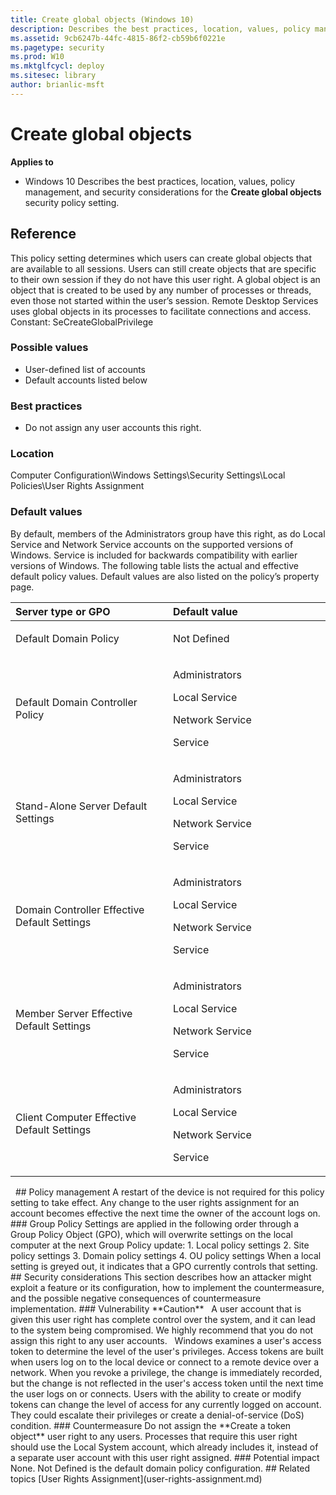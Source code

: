 ```yaml
---
title: Create global objects (Windows 10)
description: Describes the best practices, location, values, policy management, and security considerations for the Create global objects security policy setting.
ms.assetid: 9cb6247b-44fc-4815-86f2-cb59b6f0221e
ms.pagetype: security
ms.prod: W10
ms.mktglfcycl: deploy
ms.sitesec: library
author: brianlic-msft
---
```

# Create global objects
**Applies to**
-   Windows 10
Describes the best practices, location, values, policy management, and security considerations for the **Create global objects** security policy setting.
## Reference
This policy setting determines which users can create global objects that are available to all sessions. Users can still create objects that are specific to their own session if they do not have this user right.
A global object is an object that is created to be used by any number of processes or threads, even those not started within the user’s session. Remote Desktop Services uses global objects in its processes to facilitate connections and access.
Constant: SeCreateGlobalPrivilege
### Possible values
-   User-defined list of accounts
-   Default accounts listed below
### Best practices
-   Do not assign any user accounts this right.
### Location
Computer Configuration\\Windows Settings\\Security Settings\\Local Policies\\User Rights Assignment
### Default values
By default, members of the Administrators group have this right, as do Local Service and Network Service accounts on the supported versions of Windows. Service is included for backwards compatibility with earlier versions of Windows.
The following table lists the actual and effective default policy values. Default values are also listed on the policy’s property page.
<table>
<colgroup>
<col width="50%" />
<col width="50%" />
</colgroup>
<thead>
<tr class="header">
<th align="left">Server type or GPO</th>
<th align="left">Default value</th>
</tr>
</thead>
<tbody>
<tr class="odd">
<td align="left"><p>Default Domain Policy</p></td>
<td align="left"><p>Not Defined</p></td>
</tr>
<tr class="even">
<td align="left"><p>Default Domain Controller Policy</p></td>
<td align="left"><p>Administrators</p>
<p>Local Service</p>
<p>Network Service</p>
<p>Service</p></td>
</tr>
<tr class="odd">
<td align="left"><p>Stand-Alone Server Default Settings</p></td>
<td align="left"><p>Administrators</p>
<p>Local Service</p>
<p>Network Service</p>
<p>Service</p></td>
</tr>
<tr class="even">
<td align="left"><p>Domain Controller Effective Default Settings</p></td>
<td align="left"><p>Administrators</p>
<p>Local Service</p>
<p>Network Service</p>
<p>Service</p></td>
</tr>
<tr class="odd">
<td align="left"><p>Member Server Effective Default Settings</p></td>
<td align="left"><p>Administrators</p>
<p>Local Service</p>
<p>Network Service</p>
<p>Service</p></td>
</tr>
<tr class="even">
<td align="left"><p>Client Computer Effective Default Settings</p></td>
<td align="left"><p>Administrators</p>
<p>Local Service</p>
<p>Network Service</p>
<p>Service</p></td>
</tr>
</tbody>
</table>
 
## Policy management
A restart of the device is not required for this policy setting to take effect.
Any change to the user rights assignment for an account becomes effective the next time the owner of the account logs on.
### Group Policy
Settings are applied in the following order through a Group Policy Object (GPO), which will overwrite settings on the local computer at the next Group Policy update:
1.  Local policy settings
2.  Site policy settings
3.  Domain policy settings
4.  OU policy settings
When a local setting is greyed out, it indicates that a GPO currently controls that setting.
## Security considerations
This section describes how an attacker might exploit a feature or its configuration, how to implement the countermeasure, and the possible negative consequences of countermeasure implementation.
### Vulnerability
**Caution**  
A user account that is given this user right has complete control over the system, and it can lead to the system being compromised. We highly recommend that you do not assign this right to any user accounts.
 
Windows examines a user's access token to determine the level of the user's privileges. Access tokens are built when users log on to the local device or connect to a remote device over a network. When you revoke a privilege, the change is immediately recorded, but the change is not reflected in the user's access token until the next time the user logs on or connects. Users with the ability to create or modify tokens can change the level of access for any currently logged on account. They could escalate their privileges or create a denial-of-service (DoS) condition.
### Countermeasure
Do not assign the **Create a token object** user right to any users. Processes that require this user right should use the Local System account, which already includes it, instead of a separate user account with this user right assigned.
### Potential impact
None. Not Defined is the default domain policy configuration.
## Related topics
[User Rights Assignment](user-rights-assignment.md)
 
 
